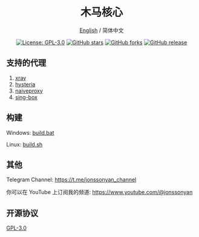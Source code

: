 <div align="center">

<h1 align="center">木马核心</h1>

[English](README.md) / 简体中文

<p>
<a href="https://www.gnu.org/licenses/gpl-3.0.html"><img src="https://img.shields.io/github/license/trojan-panel/trojan-core" alt="License: GPL-3.0"></a>
<a href="https://github.com/trojan-panel/trojan-core/stargazers"><img src="https://img.shields.io/github/stars/trojan-panel/trojan-core" alt="GitHub stars"></a>
<a href="https://github.com/trojan-panel/trojan-core/forks"><img src="https://img.shields.io/github/forks/trojan-panel/trojan-core" alt="GitHub forks"></a>
<a href="https://github.com/trojan-panel/trojan-core/releases"><img src="https://img.shields.io/github/v/release/trojan-panel/trojan-core" alt="GitHub release"></a>
</p>

</div>

## 支持的代理

1. [xray](https://github.com/XTLS/Xray-core)
2. [hysteria](https://github.com/apernet/hysteria)
3. [naiveproxy](https://github.com/klzgrad/naiveproxy)
4. [sing-box](https://github.com/SagerNet/sing-box)

## 构建

Windows: [build.bat](build.bat)

Linux: [build.sh](build.sh)

## 其他

Telegram Channel: https://t.me/jonssonyan_channel

你可以在 YouTube 上订阅我的频道: https://www.youtube.com/@jonssonyan

## 开源协议

[GPL-3.0](LICENSE)